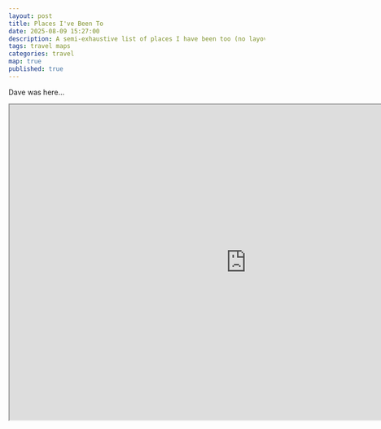 ```yaml
---
layout: post
title: Places I've Been To
date: 2025-08-09 15:27:00
description: A semi-exhaustive list of places I have been too (no layovers don't count!)
tags: travel maps
categories: travel
map: true
published: true
---
```


Dave was here...

<iframe src="https://www.google.com/maps/d/u/0/embed?mid=1rM8dnB1S_cdyLipqcomE9nTR2gM&ehbc=2E312F" width="930" height="620"></iframe>